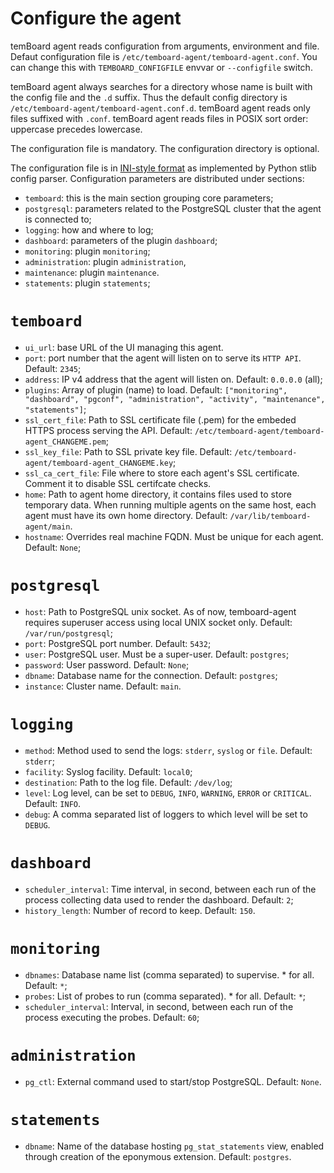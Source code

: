 <h1>Configure the agent</h1>

temBoard agent reads configuration from arguments, environment and file.
Defaut configuration file is `/etc/temboard-agent/temboard-agent.conf`.
You can change this with `TEMBOARD_CONFIGFILE` envvar or `--configfile`
switch.

temBoard agent always searches for a directory whose name is built with
the config file and the `.d` suffix. Thus the default config directory
is `/etc/temboard-agent/temboard-agent.conf.d`. temBoard agent reads
only files suffixed with `.conf`. temBoard agent reads files in POSIX
sort order: uppercase precedes lowercase.

The configuration file is mandatory. The configuration directory is
optional.

The configuration file is in [INI-style
format](https://docs.python.org/3/library/configparser.html#supported-ini-file-structure)
as implemented by Python stlib config parser. Configuration parameters
are distributed under sections:

- `temboard`: this is the main section grouping core parameters;
- `postgresql`: parameters related to the PostgreSQL cluster that
  the agent is connected to;
- `logging`: how and where to log;
- `dashboard`: parameters of the plugin `dashboard`;
- `monitoring`: plugin `monitoring`;
- `administration`: plugin `administration`,
- `maintenance`: plugin `maintenance`.
- `statements`: plugin `statements`;


# `temboard`

- `ui_url`: base URL of the UI managing this agent.
- `port`: port number that the agent will listen on to serve its
  `HTTP API`. Default: `2345`;
- `address`: IP v4 address that the agent will listen on. Default:
  `0.0.0.0` (all);
- `plugins`: Array of plugin (name) to load. Default:
  `["monitoring", "dashboard", "pgconf", "administration", "activity", "maintenance", "statements"]`;
- `ssl_cert_file`: Path to SSL certificate file (.pem) for the
  embeded HTTPS process serving the API. Default:
  `/etc/temboard-agent/temboard-agent_CHANGEME.pem`;
- `ssl_key_file`: Path to SSL private key file. Default:
  `/etc/temboard-agent/temboard-agent_CHANGEME.key`;
- `ssl_ca_cert_file`: File where to store each agent's SSL certificate.
  Comment it to disable SSL certifcate checks.
- `home`: Path to agent home directory, it contains files used to
  store temporary data. When running multiple agents on the same
  host, each agent must have its own home directory. Default:
  `/var/lib/temboard-agent/main`.
- `hostname`: Overrides real machine FQDN. Must be unique for each agent.
  Default: `None`;


# `postgresql`

- `host`: Path to PostgreSQL unix socket. As of now, temboard-agent
  requires superuser access using local UNIX socket only. Default:
  `/var/run/postgresql`;
- `port`: PostgreSQL port number. Default: `5432`;
- `user`: PostgreSQL user. Must be a super-user. Default:
  `postgres`;
- `password`: User password. Default: `None`;
- `dbname`: Database name for the connection. Default: `postgres`;
- `instance`: Cluster name. Default: `main`.


# `logging`

- `method`: Method used to send the logs: `stderr`, `syslog` or
  `file`. Default: `stderr`;
- `facility`: Syslog facility. Default: `local0`;
- `destination`: Path to the log file. Default: `/dev/log`;
- `level`: Log level, can be set to `DEBUG`, `INFO`, `WARNING`,
  `ERROR` or `CRITICAL`. Default: `INFO`.
- `debug`: A comma separated list of loggers to which level will be
  set to `DEBUG`.


# `dashboard`

- `scheduler_interval`: Time interval, in second, between each run
  of the process collecting data used to render the dashboard.
  Default: `2`;
- `history_length`: Number of record to keep. Default: `150`.


# `monitoring`

- `dbnames`: Database name list (comma separated) to supervise. \*
  for all. Default: `*`;
- `probes`: List of probes to run (comma separated). \* for all.
  Default: `*`;
- `scheduler_interval`: Interval, in second, between each run of the
  process executing the probes. Default: `60`;


# `administration`

- `pg_ctl`: External command used to start/stop PostgreSQL. Default:
  `None`.


# `statements`

- `dbname`: Name of the database hosting `pg_stat_statements` view,
  enabled through creation of the eponymous extension. Default:
  `postgres`.
